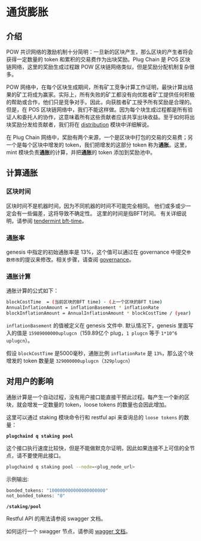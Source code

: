 # 通货膨胀

## 介绍

POW 共识网络的激励机制十分简明：一旦新的区块产生，那么区块的产生者将会获得一定数量的 token 和累积的交易费作为出块奖励。Plug Chain 是 POS 区块链网络，这里的奖励生成过程跟 POW 区块链网络类似，但是奖励分配机制复杂很多。

POW 网络中，在每个区块生成期间，所有矿工竞争计算工作证明，最快计算出结果的矿工将成为赢家。实际上，所有失败的矿工都没有向优胜者矿工提供任何积极的帮助或合作，他们只是竞争对手。因此，向获胜者矿工授予所有奖励是合理的。但是，在 POS 区块链网络中，我们不能这样做。因为每个块生成过程都是所有验证人和委托人的协作，这意味着所有这些贡献者应该共享出块收益。至于如何将出块奖励分发给贡献者，我们将在 [distribution](distribution.md) 模块中详细解说。

在 Plug Chain 网络中，奖励有两个来源，一个是区块中打包的交易的交易费；另一个是每个区块中增发的 token，我们把增发的这部分 token 称为**通胀**。这里，mint 模块负责**通胀**的计算，并把**通胀**的 token 添加到奖励池中。

## 计算通胀

### 区块时间

区块时间不是机器时间，因为不同机器的时间不可能完全相同。 他们或多或少一定会有一些偏差，这将导致不确定性。 这里的时间是指BFT时间。 有关详细说明，请参阅 [tendermint bft-time](https://github.com/tendermint/tendermint/blob/master/docs/spec/consensus/bft-time.md)。

### 通胀率

genesis 中指定的初始通胀率是 13%，这个值可以通过在 governance 中提交`参数修改`的提议来修改。相关步骤，请查阅 [governance](governance.md)。

### 通胀计算

通胀计算的公式如下：

```bash
blockCostTime  = (当前区块的BFT time) - (上一个区块的BFT time)
AnnualInflationAmount = inflationBasement * inflationRate
blockInflationAmount = AnnualInflationAmount * blockCostTime / (year)
```

`inflationBasement` 的值被定义在 genesis 文件中. 默认情况下，genesis 里面写入的值是 `15989000000uplugcn`（159.89亿个 plug，`1 plugcn` 等于 `1*10^6 uplugcn`）。

假设 `blockCostTime` 是5000毫秒，通胀比例 `inflationRate` 是 `13%`，那么这个块增发的 token 数量是 `329000000uplugcn`（`329plugcn`）

## 对用户的影响

通胀计算是一个自动过程，没有用户接口能直接干预此过程。每产生一个新的区块，就会增发一定数量的 token，loose tokens 的数量也会因此增加。

这里可以通过 staking 模块命令行和 restful api 来查询总的 `loose tokens` 的数量：

**`plugchaind q staking pool`**

这个接口执行速度比较快，但是不能做默克尔证明，因此如果连接不上可信的全节点，请不要使用此接口。

```bash
plugchaind q staking pool --node=<plug_node_url>
```

示例输出:

```bash
bonded_tokens: "100000000000000000000"
not_bonded_tokens: "0"
```

**`/staking/pool`**

Restful API 的用法请参阅 swagger 文档。

如何运行一个 swagger 节点，请参阅 [wagger 文档](../endpoints/grpc-client.md)。
